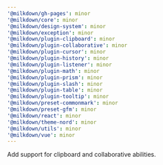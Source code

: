 ```yaml
---
'@milkdown/gh-pages': minor
'@milkdown/core': minor
'@milkdown/design-system': minor
'@milkdown/exception': minor
'@milkdown/plugin-clipboard': minor
'@milkdown/plugin-collaborative': minor
'@milkdown/plugin-cursor': minor
'@milkdown/plugin-history': minor
'@milkdown/plugin-listener': minor
'@milkdown/plugin-math': minor
'@milkdown/plugin-prism': minor
'@milkdown/plugin-slash': minor
'@milkdown/plugin-table': minor
'@milkdown/plugin-tooltip': minor
'@milkdown/preset-commonmark': minor
'@milkdown/preset-gfm': minor
'@milkdown/react': minor
'@milkdown/theme-nord': minor
'@milkdown/utils': minor
'@milkdown/vue': minor
---
```


Add support for clipboard and collaborative abilities.
